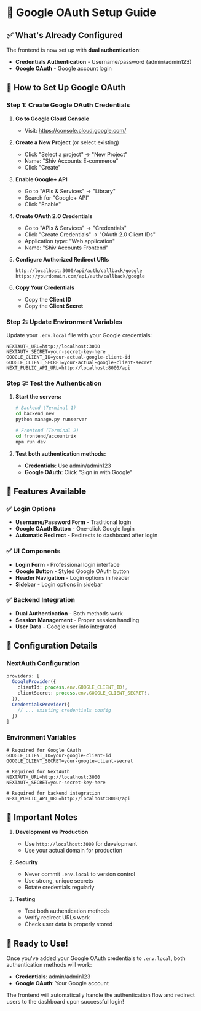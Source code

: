 # 🔐 Google OAuth Setup Guide

## ✅ What's Already Configured

The frontend is now set up with **dual authentication**:
- **Credentials Authentication** - Username/password (admin/admin123)
- **Google OAuth** - Google account login

## 🚀 How to Set Up Google OAuth

### Step 1: Create Google OAuth Credentials

1. **Go to Google Cloud Console**
   - Visit: https://console.cloud.google.com/

2. **Create a New Project** (or select existing)
   - Click "Select a project" → "New Project"
   - Name: "Shiv Accounts E-commerce"
   - Click "Create"

3. **Enable Google+ API**
   - Go to "APIs & Services" → "Library"
   - Search for "Google+ API"
   - Click "Enable"

4. **Create OAuth 2.0 Credentials**
   - Go to "APIs & Services" → "Credentials"
   - Click "Create Credentials" → "OAuth 2.0 Client IDs"
   - Application type: "Web application"
   - Name: "Shiv Accounts Frontend"

5. **Configure Authorized Redirect URIs**
   ```
   http://localhost:3000/api/auth/callback/google
   https://yourdomain.com/api/auth/callback/google
   ```

6. **Copy Your Credentials**
   - Copy the **Client ID**
   - Copy the **Client Secret**

### Step 2: Update Environment Variables

Update your `.env.local` file with your Google credentials:

```env
NEXTAUTH_URL=http://localhost:3000
NEXTAUTH_SECRET=your-secret-key-here
GOOGLE_CLIENT_ID=your-actual-google-client-id
GOOGLE_CLIENT_SECRET=your-actual-google-client-secret
NEXT_PUBLIC_API_URL=http://localhost:8000/api
```

### Step 3: Test the Authentication

1. **Start the servers:**
   ```bash
   # Backend (Terminal 1)
   cd backend_new
   python manage.py runserver

   # Frontend (Terminal 2)
   cd frontend/accountrix
   npm run dev
   ```

2. **Test both authentication methods:**
   - **Credentials**: Use admin/admin123
   - **Google OAuth**: Click "Sign in with Google"

## 🎯 Features Available

### ✅ Login Options
- **Username/Password Form** - Traditional login
- **Google OAuth Button** - One-click Google login
- **Automatic Redirect** - Redirects to dashboard after login

### ✅ UI Components
- **Login Form** - Professional login interface
- **Google Button** - Styled Google OAuth button
- **Header Navigation** - Login options in header
- **Sidebar** - Login options in sidebar

### ✅ Backend Integration
- **Dual Authentication** - Both methods work
- **Session Management** - Proper session handling
- **User Data** - Google user info integrated

## 🔧 Configuration Details

### NextAuth Configuration
```typescript
providers: [
  GoogleProvider({
    clientId: process.env.GOOGLE_CLIENT_ID!,
    clientSecret: process.env.GOOGLE_CLIENT_SECRET!,
  }),
  CredentialsProvider({
    // ... existing credentials config
  })
]
```

### Environment Variables
```env
# Required for Google OAuth
GOOGLE_CLIENT_ID=your-google-client-id
GOOGLE_CLIENT_SECRET=your-google-client-secret

# Required for NextAuth
NEXTAUTH_URL=http://localhost:3000
NEXTAUTH_SECRET=your-secret-key-here

# Required for backend integration
NEXT_PUBLIC_API_URL=http://localhost:8000/api
```

## 🚨 Important Notes

1. **Development vs Production**
   - Use `http://localhost:3000` for development
   - Use your actual domain for production

2. **Security**
   - Never commit `.env.local` to version control
   - Use strong, unique secrets
   - Rotate credentials regularly

3. **Testing**
   - Test both authentication methods
   - Verify redirect URLs work
   - Check user data is properly stored

## 🎉 Ready to Use!

Once you've added your Google OAuth credentials to `.env.local`, both authentication methods will work:

- **Credentials**: admin/admin123
- **Google OAuth**: Your Google account

The frontend will automatically handle the authentication flow and redirect users to the dashboard upon successful login!

